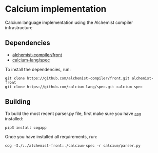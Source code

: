 # Calcium implementation
Calcium language implementation using the Alchemist compiler infrastructure

## Dependencies
- [alchemist-compiler/front](https://github.com/alchemist-compiler/front)
- [calcium-lang/spec](https://github.com/calcium-lang/spec)

To install the dependencies, run:

```shell
git clone https://github.com/alchemist-compiler/front.git alchemist-front
git clone https://github.com/calcium-lang/spec.git calcium-spec
```

## Building
To build the most recent parser.py file, first make sure you have [`cog`](https://pypi.org/project/cogapp) installed:

```shell
pip3 install cogapp
```

Once you have installed all requirements, run:

```shell
cog -I./:./alchemist-front:./calcium-spec -r calcium/parser.py
```

